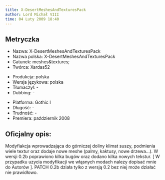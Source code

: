 ```yaml
---
title: X-DesertMeshesAndTexturesPack
author: Lord Michał VIII
time: 04 Luty 2009 18:40
---
```


## Metryczka

<!-- -->
- Nazwa: X-DesertMeshesAndTexturesPack
- Nazwa polska: X-DesertMeshesAndTexturesPack
- Gatunek: meshes&textures;
- Twórca: Xardas52

<!-- -->
- Produkcja: polska
- Wersja językowa: polska
- Tłumaczył: -
- Dubbing: -

<!-- -->
- Platforma: Gothic I
- Długość: -
- Trudność: -
- Premiera: październik 2008

## Oficjalny opis:

Modyfiakcja wprowadzająca do górniczej doliny klimat suszy, podmienia wiele textur oraz dodaje nowe meshe (palmy, kaktusy, nowe drzewa...). W wersji 0.2b poprawiono kilka bugów oraz dodano kilka nowych tekstur. [ W przypadku uzycia modyfikacji we włąsnych modach nalezy dopisać mnie do Autorów ]. PATCH 0.2b działa tylko z wersją 0.2 bez niej może działać nie prawidłowo.